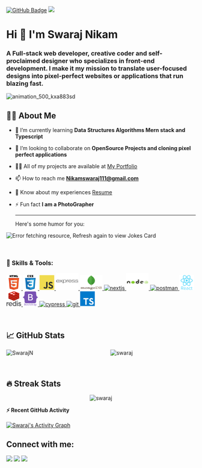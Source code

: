 <!-- - 👋 Hi, I’m @SwaraJN
- 👀 I’m interested in ...Web Dev
- 🌱 I’m currently learning ...FSWD
- 💞️ I’m looking to collaborate on ...
- 📫 How to reach me ...GIT Is My Second Home

<!---
SwaraJN/SwaraJN is a ✨ special ✨ repository because its `README.md` (this file) appears on your GitHub profile.
You can click the Preview link to take a look at your changes.
---> 



<a href="https://github.com/SwarajN?tab=followers">
    <img src="https://img.shields.io/github/followers/SwarajN?label=Followers&style=social" alt="GitHub Badge"></a>
<a href="https://github.com/SwarajN/github-profile-views-counter">
    <img src="https://komarev.com/ghpvc/?username=SwarajN">
</a>

<h1 align="left">Hi 👋 I'm Swaraj Nikam</h1>
<h3 align="left">A Full-stack web developer, creative coder and self-proclaimed designer who specializes in front-end development. I make it my mission to translate user-focused designs into pixel-perfect websites or applications that run blazing fast.
</h3>
<p align="center">
<!--       <img src="https://miro.medium.com/max/680/0*7Q3yvSIv_t0ioJ-Z.gif" margin="auto" width="50%" /> -->
    
![animation_500_kxa883sd](https://user-images.githubusercontent.com/75193540/156818786-1dc5df82-3864-4628-a77d-c34f8c6ceeeb.gif)
</p>


## 🙋‍♂️ About Me

<p align="left" width="45">

- 🌱 I’m currently learning **Data Structures Algorithms Mern stack and Typescript**

- 👯 I’m looking to collaborate on **OpenSource Projects and cloning pixel perfect applications**

- 👨‍💻 All of my projects are available at [My Portfolio](swarajn.vercel.app)

- 📫 How to reach me **Nikamswaraj111@gmail.com**

- 📄 Know about my experiences [Resume](https://drive.google.com/file/d/1yVhtj9guROF2MPZEw9vRkqSFbpy8nnBR/view?usp=sharing)

- ⚡ Fun fact **I am a PhotoGrapher**
    <hr/>
    Here's some humor for you:
<img src="https://readme-jokes.vercel.app/api" alt="Error fetching resource, Refresh again to view Jokes Card" />
 
</p>


<br>

<h3 align="left">💼 Skills & Tools:</h3>
<p align="left"> 
  <a href="https://www.w3.org/html/" target="_blank" rel="noreferrer"> 
    <img src="https://raw.githubusercontent.com/devicons/devicon/master/icons/html5/html5-original-wordmark.svg" alt="html5" width="40" height="40"/> </a> 
  <a href="https://www.w3schools.com/css/" target="_blank" rel="noreferrer">
    <img src="https://raw.githubusercontent.com/devicons/devicon/master/icons/css3/css3-original-wordmark.svg" alt="css3" width="40" height="40"/> </a>
  <a href="https://developer.mozilla.org/en-US/docs/Web/JavaScript" target="_blank" rel="noreferrer"> 
    <img src="https://raw.githubusercontent.com/devicons/devicon/master/icons/javascript/javascript-original.svg" alt="javascript" width="40" height="40"/> </a>
   <a href="https://expressjs.com" target="_blank" rel="noreferrer"> 
    <img src="https://raw.githubusercontent.com/devicons/devicon/master/icons/express/express-original-wordmark.svg" alt="express" width="60" height="45"/> </a>
     <a href="https://www.mongodb.com/" target="_blank" rel="noreferrer"> 
    <img src="https://raw.githubusercontent.com/devicons/devicon/master/icons/mongodb/mongodb-original-wordmark.svg" alt="mongodb" width="60" height="40"/> </a> 
  <a href="https://nextjs.org/" target="_blank" rel="noreferrer"> 
    <img src="https://cdn.worldvectorlogo.com/logos/nextjs-2.svg" alt="nextjs" width="60" height="45"/> </a> 
  <a href="https://nodejs.org" target="_blank" rel="noreferrer"> 
    <img src="https://raw.githubusercontent.com/devicons/devicon/master/icons/nodejs/nodejs-original-wordmark.svg" alt="nodejs" width="60" height="45"/> </a> 
    <a href="https://postman.com" target="_blank" rel="noreferrer"> 
  <img src="https://www.vectorlogo.zone/logos/getpostman/getpostman-icon.svg" alt="postman" width="40" height="40"/> </a> 
  <a href="https://reactjs.org/" target="_blank" rel="noreferrer"> 
    <img src="https://raw.githubusercontent.com/devicons/devicon/master/icons/react/react-original-wordmark.svg" alt="react" width="40" height="40"/> </a>
  <a href="https://redis.io" target="_blank" rel="noreferrer"> 
    <img src="https://raw.githubusercontent.com/devicons/devicon/master/icons/redis/redis-original-wordmark.svg" alt="redis" width="40" height="40"/> </a>
  <a href="https://getbootstrap.com" target="_blank" rel="noreferrer"> 
    <img src="https://raw.githubusercontent.com/devicons/devicon/master/icons/bootstrap/bootstrap-plain-wordmark.svg" alt="bootstrap" width="40" height="40"/> </a> 
  <a href="https://www.cypress.io" target="_blank" rel="noreferrer"> <img src="https://raw.githubusercontent.com/simple-icons/simple-icons/6e46ec1fc23b60c8fd0d2f2ff46db82e16dbd75f/icons/cypress.svg" alt="cypress" width="40" height="40"/> </a> 
  <a href="https://git-scm.com/" target="_blank" rel="noreferrer">
    <img src="https://www.vectorlogo.zone/logos/git-scm/git-scm-icon.svg" alt="git" width="40" height="40"/> </a>
<!--   <a href="https://heroku.com" target="_blank" rel="noreferrer"> 
    <img src="https://www.vectorlogo.zone/logos/heroku/heroku-icon.svg" alt="heroku" width="40" height="40"/> </a>
  <a href="https://redux.js.org" target="_blank" rel="noreferrer"> 
    <img src="https://raw.githubusercontent.com/devicons/devicon/master/icons/redux/redux-original.svg" alt="redux" width="40" height="40"/> </a>  -->
  <a href="https://www.typescriptlang.org/" target="_blank" rel="noreferrer"> 
    <img src="https://raw.githubusercontent.com/devicons/devicon/master/icons/typescript/typescript-original.svg" alt="typescript" width="40" height="40"/> </a> 
</p>
<br>

## &#x1f4c8; GitHub Stats
<p align="left"> <img src="https://github-readme-stats.vercel.app/api?username=SwarajN&show_icons=true&theme=gotham" alt="SwarajN" width = "45%" />
  <img align = "right" src="https://github-readme-stats.vercel.app/api/top-langs?username=SwarajN&custom_title=Most Used  Languages&langs_count=10&show_icons=true&locale=en&layout=compact&theme=algolia" alt="swaraj" width = "45%"/>
  <br/>
<!--   <b>Note:</b> Top languages is only a metric of the languages my public code consists of and doesn't reflect experience or skill level. -->
  </p>
 <br>
 
## 🔥 Streak Stats
<p align="center"><img src="https://github-readme-streak-stats.herokuapp.com/?user=SwarajN&theme=algolia" alt="swaraj" /></p>


  <summary><b>⚡ Recent GitHub Activity</b></summary>
  <br/>
   <a href="https://github.com/SwarajN"><img alt="Swaraj's Activity Graph" src="https://activity-graph.herokuapp.com/graph?username=SwarajN&custom_title=Swaraj_R_Nikam's%20Contribution%20Graph&theme=react-dark" /></a>
  <br/>
  
  
## Connect with me:
<p align="left">
<a href = "https://www.linkedin.com/in/swaraj-nikam-7889a4137/"><img src="https://img.icons8.com/fluent/48/000000/linkedin.png"/></a>
<a href = "mailto:Nikamswaraj111@gmail.com"><img src="https://img.icons8.com/fluent/48/000000/gmail.png"/></a>
<a href = "https://twitter.com/swarajn"><img src="https://img.icons8.com/fluent/48/000000/twitter.png"/></a>
</p>
